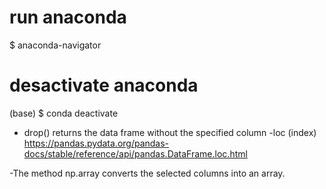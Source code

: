 # run anaconda
$ anaconda-navigator

# desactivate anaconda
(base) $ conda deactivate

- drop() returns the data frame without the specified column
-loc (index)
https://pandas.pydata.org/pandas-docs/stable/reference/api/pandas.DataFrame.loc.html

-The method np.array converts the selected columns into an array.